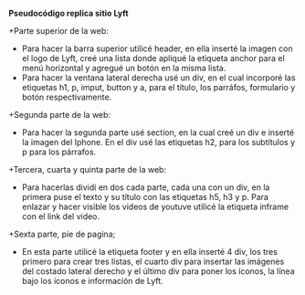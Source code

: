 **Pseudocódigo replica sitio Lyft**

+Parte superior de la web:
  - Para hacer la barra superior utilicé header, en ella inserté la imagen con el logo de Lyft, creé una lista donde apliqué la etiqueta anchor para el menú horizontal y agregué un botón en la misma lista.
  - Para hacer la ventana lateral derecha usé un div, en el cual incorporé las etiquetas h1, p, imput, button y a, para el título, los parráfos, formulario y botón respectivamente.

+Segunda parte de la web:
  - Para hacer la segunda parte usé section, en la cual creé un div e inserté la imagen del Iphone. En el div usé las  etiquetas h2, para los subtítulos y p para los párrafos.

+Tercera, cuarta y quinta parte de la web:
  - Para hacerlas dividí en dos cada parte, cada una con un div, en la primera puse el texto y su título con las etiquetas h5, h3 y p. Para enlazar y hacer visible los videos de youtuve utilicé la etiqueta inframe con el link del video.

+Sexta parte, pie de pagina;
  - En esta parte utilicé la etiqueta footer y en ella inserté 4 div, los tres primero para crear tres listas, el cuarto div para insertar las imágenes del costado lateral derecho y el último div para poner los íconos, la línea bajo los íconos e información de Lyft.
